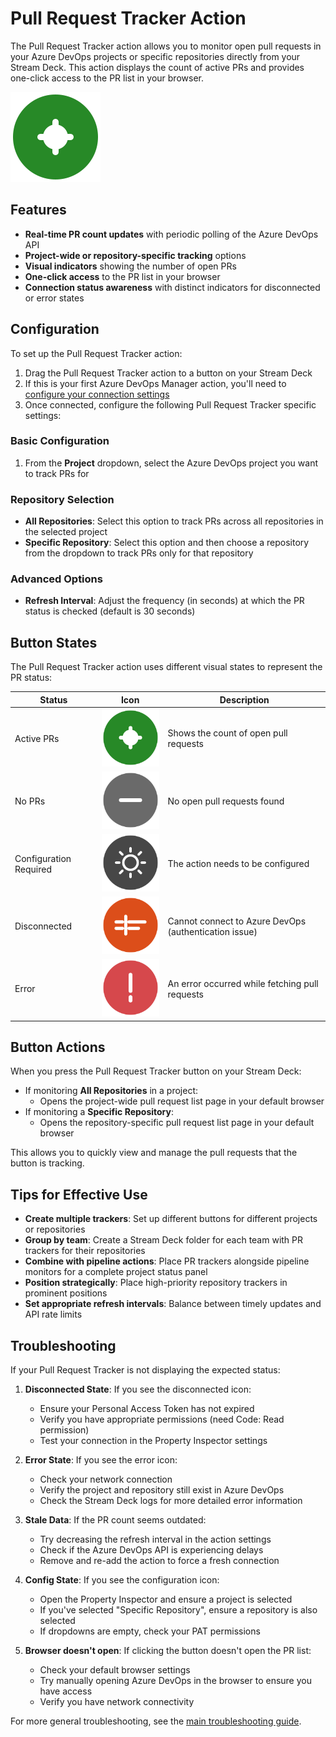 # Pull Request Tracker Action

The Pull Request Tracker action allows you to monitor open pull requests in your Azure DevOps projects or specific repositories directly from your Stream Deck. This action displays the count of active PRs and provides one-click access to the PR list in your browser.

![Pull Request Tracker](../../com.sshadows.azure-devops-manager.sdPlugin/imgs/pr/pr-active.svg)

## Features

- **Real-time PR count updates** with periodic polling of the Azure DevOps API
- **Project-wide or repository-specific tracking** options
- **Visual indicators** showing the number of open PRs
- **One-click access** to the PR list in your browser
- **Connection status awareness** with distinct indicators for disconnected or error states

## Configuration

To set up the Pull Request Tracker action:

1. Drag the Pull Request Tracker action to a button on your Stream Deck
2. If this is your first Azure DevOps Manager action, you'll need to [configure your connection settings](../installation.md#first-time-configuration)
3. Once connected, configure the following Pull Request Tracker specific settings:

### Basic Configuration

1. From the **Project** dropdown, select the Azure DevOps project you want to track PRs for

### Repository Selection

- **All Repositories**: Select this option to track PRs across all repositories in the selected project
- **Specific Repository**: Select this option and then choose a repository from the dropdown to track PRs only for that repository

### Advanced Options

- **Refresh Interval**: Adjust the frequency (in seconds) at which the PR status is checked (default is 30 seconds)

## Button States

The Pull Request Tracker action uses different visual states to represent the PR status:

| Status | Icon | Description |
|--------|------|-------------|
| Active PRs | ![PR Active](../../com.sshadows.azure-devops-manager.sdPlugin/imgs/pr/pr-active.svg) | Shows the count of open pull requests |
| No PRs | ![PR None](../../com.sshadows.azure-devops-manager.sdPlugin/imgs/pr/pr-none.svg) | No open pull requests found |
| Configuration Required | ![PR Config](../../com.sshadows.azure-devops-manager.sdPlugin/imgs/pr/pr-config.svg) | The action needs to be configured |
| Disconnected | ![PR Disconnected](../../com.sshadows.azure-devops-manager.sdPlugin/imgs/pr/pr-disconnected.svg) | Cannot connect to Azure DevOps (authentication issue) |
| Error | ![PR Error](../../com.sshadows.azure-devops-manager.sdPlugin/imgs/pr/pr-error.svg) | An error occurred while fetching pull requests |

## Button Actions

When you press the Pull Request Tracker button on your Stream Deck:

- If monitoring **All Repositories** in a project:
  - Opens the project-wide pull request list page in your default browser
- If monitoring a **Specific Repository**:
  - Opens the repository-specific pull request list page in your default browser

This allows you to quickly view and manage the pull requests that the button is tracking.

## Tips for Effective Use

- **Create multiple trackers**: Set up different buttons for different projects or repositories
- **Group by team**: Create a Stream Deck folder for each team with PR trackers for their repositories
- **Combine with pipeline actions**: Place PR trackers alongside pipeline monitors for a complete project status panel
- **Position strategically**: Place high-priority repository trackers in prominent positions
- **Set appropriate refresh intervals**: Balance between timely updates and API rate limits

## Troubleshooting

If your Pull Request Tracker is not displaying the expected status:

1. **Disconnected State**: If you see the disconnected icon:
   - Ensure your Personal Access Token has not expired
   - Verify you have appropriate permissions (need Code: Read permission)
   - Test your connection in the Property Inspector settings

2. **Error State**: If you see the error icon:
   - Check your network connection
   - Verify the project and repository still exist in Azure DevOps
   - Check the Stream Deck logs for more detailed error information

3. **Stale Data**: If the PR count seems outdated:
   - Try decreasing the refresh interval in the action settings
   - Check if the Azure DevOps API is experiencing delays
   - Remove and re-add the action to force a fresh connection

4. **Config State**: If you see the configuration icon:
   - Open the Property Inspector and ensure a project is selected
   - If you've selected "Specific Repository", ensure a repository is also selected
   - If dropdowns are empty, check your PAT permissions

5. **Browser doesn't open**: If clicking the button doesn't open the PR list:
   - Check your default browser settings
   - Try manually opening Azure DevOps in the browser to ensure you have access
   - Verify you have network connectivity

For more general troubleshooting, see the [main troubleshooting guide](../troubleshooting.md).
